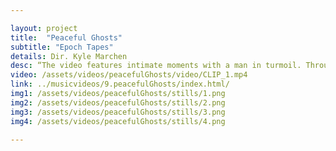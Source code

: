 ```yaml
---

layout: project
title:  "Peaceful Ghosts"
subtitle: "Epoch Tapes"
details: Dir. Kyle Marchen
desc: “The video features intimate moments with a man in turmoil. Through abstract imagery, we see the push and pull of a visceral struggle to overcome and move outwards. These themes tie into the tone set by the beautiful track, “Peaceful Ghosts”. Our main goal was to create an emotion over a rigid narrative. That’s why the level of ambiguity in the video is integral. " <br> -Kyle Marchen
video: /assets/videos/peacefulGhosts/video/CLIP_1.mp4
link: ../musicvideos/9.peacefulGhosts/index.html/
img1: /assets/videos/peacefulGhosts/stills/1.png
img2: /assets/videos/peacefulGhosts/stills/2.png
img3: /assets/videos/peacefulGhosts/stills/3.png
img4: /assets/videos/peacefulGhosts/stills/4.png

---
```

